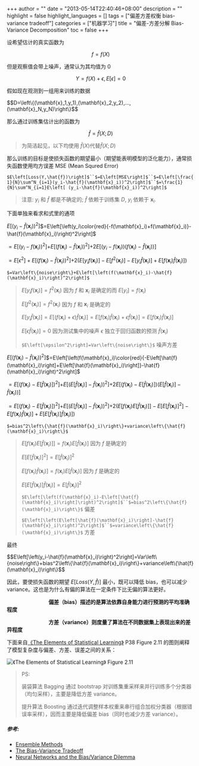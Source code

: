 +++
author = ""
date = "2013-05-14T22:40:46+08:00"
description = ""
highlight = false
highlight_languages = []
tags = ["偏差方差权衡 bias-variance tradeoff"]
categories = ["机器学习"]
title = "偏差-方差分解 Bias-Variance Decomposition"
toc = false
+++

设希望估计的真实函数为

$$f=f(X)$$

但是观察值会带上噪声，通常认为其均值为 $0$

$$Y=f(X)+\epsilon, E\left[\epsilon\right]=0$$

假如现在观测到一组用来训练的数据

<div>$$D=\left\{(\mathbf{x}_1,y_1),(\mathbf{x}_2,y_2),...,(\mathbf{x}_N,y_N)\right\}$$</div>

那么通过训练集估计出的函数为

$$\hat{f}=\hat{f}(X;D)$$

> 为简洁起见，以下均使用 $\hat{f}(X)$代替$\hat{f}(X;D)$



那么训练的目标是使损失函数的期望最小（期望能表明模型的泛化能力），通常损失函数使用均方误差 MSE (Mean Squred Error)

`$E\left[Loss(Y,\hat{f})\right]$``$=E\left[MSE\right]$``$=E\left[\frac{1}{N}\sum^N_{i=1}(y_i-\hat{f}(\mathbf{x}_i))^2\right]$``$=\frac{1}{N}\sum^N_{i=1}E\left[ (y_i-\hat{f}(\mathbf{x}_i))^2\right]$`


> 注意: $y_i$ 和 $\hat{f}$ 都是不确定的; $\hat{f}$ 依赖于训练集 $D$, $y_i$ 依赖于 $\mathbf{x}_i$.


下面单独来看求和式里的通项

$E\left[\left(y_i-\hat{f}(\mathbf{x}_i)\right)^2\right]$$=E\left[\left(y_i\color{red}{-f(\mathbf{x}_i)+f(\mathbf{x}_i)}-\hat{f}(\mathbf{x}_i)\right)^2\right]$

$=E\left[\left(y_i-f(\mathbf{x}_i)\right)^2\right]$$+E\left[\left(f(\mathbf{x}_i)-\hat{f}(\mathbf{x}_i)\right)^2 \right]$$+2E\left[\left(y_i-f(\mathbf{x}_i)\right)\left(f(\mathbf{x}_i)-\hat{f}(\mathbf{x}_i)\right)\right]$

$=E\left[\epsilon^2\right]+E\left[\left(f(\mathbf{x}_i)-\hat{f}(\mathbf{x}_i)\right)^2 \right]$$+2\left(E\left[y_if(\mathbf{x}_i)\right]-E\left[f^2(\mathbf{x}_i)\right]-E\left[y_i\hat{f}(\mathbf{x}_i)\right]+E\left[f(\mathbf{x}_i)\hat{f}(\mathbf{x}_i)\right]\right)$

`$=Var\left\{noise\right\}+E\left[\left(f(\mathbf{x}_i)-\hat{f}(\mathbf{x}_i)\right)^2\right]$`

> $E\left[y_i f(\mathbf{x}_i)\right]=f^2(\mathbf{x}_i)$  因为 $f$ 和 $\mathbf{x}_i$ 是确定的而 $E\left[y_i \right]=f(\mathbf{x}_i)$
>
> $E\left[f^2(\mathbf{x}_i)\right]=f^2(\mathbf{x}_i)$  因为 $f$ 和 $\mathbf{x}_i$ 是确定的
>
> $E\left[y_i \hat{f}(\mathbf{x}_i)\right]=E\left[\left(f(\mathbf{x}_i)+\epsilon\right)\hat{f}(\mathbf{x}_i)\right]$$=E\left[f(\mathbf{x}_i)\hat{f}(\mathbf{x}_i)+\epsilon\hat{f}(\mathbf{x}_i)\right]$$=E\left[f(\mathbf{x}_i)\hat{f}(\mathbf{x}_i)\right]$
>
> $E\left[\epsilon\hat{f}(\mathbf{x}_i)\right]=0$  因为测试集中的噪声 $\epsilon$ 独立于回归函数的预测 $\hat{f}(\mathbf{x}_i)$
>
> `$E\left[\epsilon^2\right]=Var\left\{noise\right\}$`  噪声方差



$E\left[\left(f(\mathbf{x}_i)-\hat{f}(\mathbf{x}_i)\right)^2\right]$$=E\left[\left(f(\mathbf{x}_i)\color{red}{-E\left[\hat{f}(\mathbf{x}_i)\right]+E\left[\hat{f}(\mathbf{x}_i)\right]}-\hat{f}(\mathbf{x}_i)\right)^2\right]$

$=E\left[\left(f(\mathbf{x}_i)-E\left[\hat{f}(\mathbf{x}_i)\right]\right)^2\right]$$+E\left[\left(E\left[\hat{f}(\mathbf{x}_i)\right]-\hat{f}(\mathbf{x}_i)\right)^2\right]$$+2E\left[\left(f(\mathbf{x}_i)-E\left[\hat{f}(\mathbf{x}_i)\right]\right)\left(E\left[\hat{f}(\mathbf{x}_i)\right]-\hat{f}(\mathbf{x}_i)\right)\right]$

$=E\left[\left(f(\mathbf{x}_i)-E\left[\hat{f}(\mathbf{x}_i)\right]\right)^2\right]$$+E\left[\left(E\left[\hat{f}(\mathbf{x}_i)\right]-\hat{f}(\mathbf{x}_i)\right)^2\right]$$+2\left(E\left[f(\mathbf{x}_i)E\left[\hat{f}(\mathbf{x}_i)\right]\right]-E\left[E\left[\hat{f}(\mathbf{x}_i)\right]^2\right]-E\left[f(\mathbf{x}_i)\hat{f}(\mathbf{x}_i)\right]+E\left[E\left[\hat{f}(\mathbf{x}_i)\right]\hat{f}(\mathbf{x}_i)\right]\right)$

`$=bias^2\left\{\hat{f}(\mathbf{x}_i)\right\}+variance\left\{\hat{f}(\mathbf{x}_i)\right\}$`

> $E\left[f(\mathbf{x}_i)E\left[\hat{f}(\mathbf{x}_i)\right]\right]=f(\mathbf{x}_i)E\left[\hat{f}(\mathbf{x}_i)\right]$  因为 $f$ 是确定的
>
> $E\left[E\left[\hat{f}(\mathbf{x}_i)\right]^2\right]=E\left[\hat{f}(\mathbf{x}_i)\right]^2$
>
> $E\left[f(\mathbf{x}_i)\hat{f}(\mathbf{x}_i)\right]=f(\mathbf{x}_i)E\left[\hat{f}(\mathbf{x}_i)\right]$  因为 $f$ 是确定的
>
> $E\left[E\left[\hat{f}(\mathbf{x}_i)\right]\hat{f}(\mathbf{x}_i)\right]=E\left[\hat{f}(\mathbf{x}_i)\right]^2$
>
> `$E\left[\left(f(\mathbf{x}_i)-E\left[\hat{f}(\mathbf{x}_i)\right]\right)^2\right]$``$=bias^2\left\{\hat{f}(\mathbf{x}_i)\right\}$`  偏差
>
> `$E\left[\left(E\left[\hat{f}(\mathbf{x}_i)\right]-\hat{f}(\mathbf{x}_i)\right)^2\right]$``$=variance\left\{\hat{f}(\mathbf{x}_i)\right\}$`  方差

最终

<div>$$E\left[\left(y_i-\hat{f}(\mathbf{x}_i)\right)^2\right]=Var\left\{noise\right\}+bias^2\left\{\hat{f}(\mathbf{x}_i)\right\}+variance\left\{\hat{f}(\mathbf{x}_i)\right\}$$</div>

因此，要使损失函数的期望 $E\left[Loss(Y,\hat{f})\right]$ 最小，既可以降低 bias，也可以减少 variance。这也是为什么有偏的算法在一定条件下比无偏的算法更好。



　　　　　　　　**偏差（bias）描述的是算法依靠自身能力进行预测的平均准确程度**

　　　　　　　　**方差（variance）则度量了算法在不同数据集上表现出来的差异程度**



下面来自[《The Elements of Statistical Learning》](https://web.stanford.edu/~hastie/ElemStatLearn/printings/ESLII_print12.pdf) P38 Figure 2.11 的图则阐释了模型复杂度与偏差、方差、误差之间的关系：

![《The Elements of Statistical Learning》 Figure 2.11](/img/bias-variance_decomposition.png)


> PS:
>
> 装袋算法 Bagging 通过 bootstrap 对训练集重采样来并行训练多个分类器（均匀采样），主要是降低方差 variance。
>
> 提升算法 Boosting 通过迭代调整样本权重来串行组合加权分类器（根据错误率采样），因而主要是降低偏差 bias（同时也减少方差 variance）。



##### 参考:

* [Ensemble Methods](http://www.inf.ed.ac.uk/teaching/courses/dme/2012/slides/ensemble.pdf)
* [The Bias-Variance Tradeoff](http://www.inf.ed.ac.uk/teaching/courses/mlsc/Notes/Lecture4/BiasVariance.pdf)
* [Neural Networks and the Bias/Variance Dilemma](http://www.dna.caltech.edu/courses/cns187/references/geman_etal.pdf)
